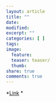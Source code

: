 ```yaml
--- 
layout: article 
title: "" 
date:  
modified: 
excerpt: "" 
categories: [ ]
tags:
image: 
  feature: 
  teaser: teaser/
  thumb: 
share: true
comments: true
--- 
```

*[Link](http://) * 
